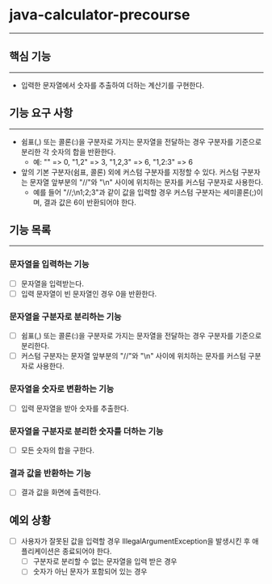 # java-calculator-precourse

---

## 핵심 기능

---

* 입력한 문자열에서 숫자를 추출하여 더하는 계산기를 구현한다.

## 기능 요구 사항

---

* 쉼표(,) 또는 콜론(:)을 구분자로 가지는 문자열을 전달하는 경우 구분자를 기준으로 분리한 각 숫자의 합을 반환한다.
    * 예: "" => 0, "1,2" => 3, "1,2,3" => 6, "1,2:3" => 6
* 앞의 기본 구분자(쉼표, 콜론) 외에 커스텀 구분자를 지정할 수 있다. 커스텀 구분자는 문자열 앞부분의 "//"와 "\n" 사이에 위치하는 문자를 커스텀 구분자로 사용한다.
    * 예를 들어 "//;\n1;2;3"과 같이 값을 입력할 경우 커스텀 구분자는 세미콜론(;)이며, 결과 값은 6이 반환되어야 한다.

## 기능 목록

---

### 문자열을 입력하는 기능

- [ ] 문자열을 입력받는다.
- [ ] 입력 문자열이 빈 문자열인 경우 0을 반환한다.

### 문자열을 구분자로 분리하는 기능

- [ ] 쉼표(,) 또는 콜론(:)을 구분자로 가지는 문자열을 전달하는 경우 구분자를 기준으로 분리한다.
- [ ] 커스텀 구분자는 문자열 앞부분의 "//"와 "\n" 사이에 위치하는 문자를 커스텀 구분자로 사용한다.

### 문자열을 숫자로 변환하는 기능

- [ ] 입력 문자열을 받아 숫자를 추출한다.

### 문자열을 구분자로 분리한 숫자를 더하는 기능

- [ ] 모든 숫자의 합을 구한다.

### 결과 값을 반환하는 기능

- [ ] 결과 값을 화면에 출력한다.

## 예외 상황

- [ ] 사용자가 잘못된 값을 입력할 경우 IllegalArgumentException을 발생시킨 후 애플리케이션은 종료되어야 한다.
    - [ ] 구분자로 분리할 수 없는 문자열을 입력 받은 경우
    - [ ] 숫자가 아닌 문자가 포함되어 있는 경우